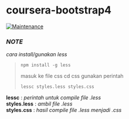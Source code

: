 # coursera-bootstrap4
[![Maintenance](https://img.shields.io/badge/Maintained%3F-yes-green.svg)](https://GitHub.com/Naereen/StrapDown.js/graphs/commit-activity)

### _NOTE_
_cara install/gunakan less_<br>

>```
> npm install -g less
>```
>masuk ke file css
>cd css
>gunakan perintah
> ```
> lessc styles.less styles.css
> ```
<b>lessc</b> : _perintah untuk compile file .less_ <br>
<b>styles.less</b> : _ambil file .less_ <br>
<b>styles.css</b> : _hasil compile file .less menjadi .css_ <br>
